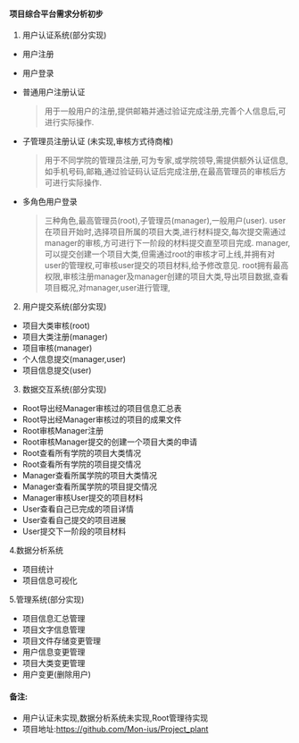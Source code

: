 #### 项目综合平台需求分析初步
1. 用户认证系统(部分实现)

- 用户注册 
- 用户登录

- 普通用户注册认证
	> 用于一般用户的注册,提供邮箱并通过验证完成注册,完善个人信息后,可进行实际操作.
	
- 子管理员注册认证 (未实现,审核方式待商榷)
	> 用于不同学院的管理员注册,可为专家,或学院领导,需提供额外认证信息,如手机号码,邮箱,通过验证码认证后完成注册,在最高管理员的审核后方可进行实际操作.
	
- 多角色用户登录
	> 三种角色,最高管理员(root),子管理员(manager),一般用户(user).
	user在项目开始时,选择项目所属的项目大类,进行材料提交,每次提交需通过manager的审核,方可进行下一阶段的材料提交直至项目完成.
	manager,可以提交创建一个项目大类,但需通过root的审核才可上线,并拥有对user的管理权,可审核user提交的项目材料,给予修改意见.
	root拥有最高权限,审核注册manager及manager创建的项目大类,导出项目数据,查看项目概况,对manager,user进行管理,
	
2. 用户提交系统(部分实现)

- 项目大类审核(root)
- 项目大类注册(manager)
- 项目审核(manager)
- 个人信息提交(manager,user)
- 项目信息提交(user)

3. 数据交互系统(部分实现)

- Root导出经Manager审核过的项目信息汇总表
- Root导出经Manager审核过的项目的成果文件
- Root审核Manager注册
- Root审核Manager提交的创建一个项目大类的申请
- Root查看所有学院的项目大类情况
- Root查看所有学院的项目提交情况
- Manager查看所属学院的项目大类情况
- Manager查看所属学院的项目提交情况
- Manager审核User提交的项目材料
- User查看自己已完成的项目详情
- User查看自己提交的项目进展
- User提交下一阶段的项目材料

4.数据分析系统

- 项目统计
- 项目信息可视化

5.管理系统(部分实现)

- 项目信息汇总管理
- 项目文字信息管理
- 项目文件存储变更管理
- 用户信息变更管理
- 项目大类变更管理
- 用户变更(删除用户)

#### 备注: 
- 用户认证未实现,数据分析系统未实现,Root管理待实现
- 项目地址:https://github.com/Mon-ius/Project_plant
